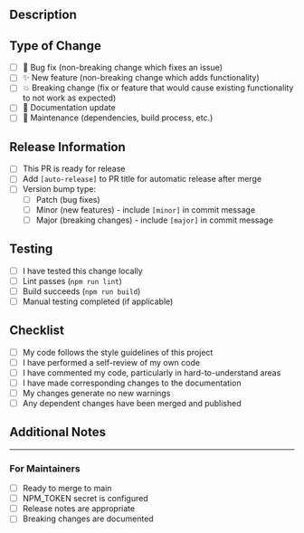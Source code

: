 ## Description
<!-- Briefly describe what this PR accomplishes -->

## Type of Change
<!-- Select the type of change your PR introduces -->
- [ ] 🐛 Bug fix (non-breaking change which fixes an issue)
- [ ] ✨ New feature (non-breaking change which adds functionality)
- [ ] 💥 Breaking change (fix or feature that would cause existing functionality to not work as expected)
- [ ] 📝 Documentation update
- [ ] 🔧 Maintenance (dependencies, build process, etc.)

## Release Information
<!-- For PRs to main branch -->
- [ ] This PR is ready for release
- [ ] Add `[auto-release]` to PR title for automatic release after merge
- [ ] Version bump type:
  - [ ] Patch (bug fixes)
  - [ ] Minor (new features) - include `[minor]` in commit message
  - [ ] Major (breaking changes) - include `[major]` in commit message

## Testing
- [ ] I have tested this change locally
- [ ] Lint passes (`npm run lint`)
- [ ] Build succeeds (`npm run build`)
- [ ] Manual testing completed (if applicable)

## Checklist
- [ ] My code follows the style guidelines of this project
- [ ] I have performed a self-review of my own code
- [ ] I have commented my code, particularly in hard-to-understand areas
- [ ] I have made corresponding changes to the documentation
- [ ] My changes generate no new warnings
- [ ] Any dependent changes have been merged and published

## Additional Notes
<!-- Add any additional information, screenshots, or context -->

---

### For Maintainers
<!-- Remove this section if you're not a maintainer -->
- [ ] Ready to merge to main
- [ ] NPM_TOKEN secret is configured
- [ ] Release notes are appropriate
- [ ] Breaking changes are documented 